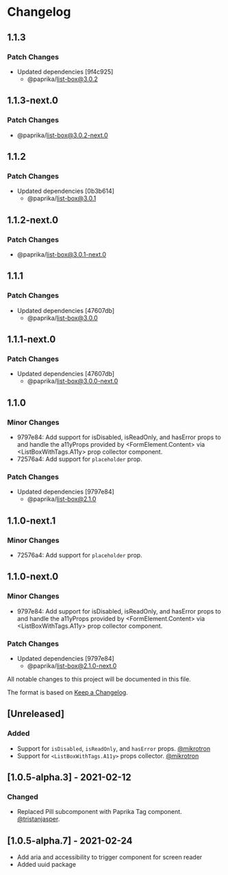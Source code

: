 # Changelog

## 1.1.3

### Patch Changes

- Updated dependencies [9f4c925]
  - @paprika/list-box@3.0.2

## 1.1.3-next.0

### Patch Changes

- @paprika/list-box@3.0.2-next.0

## 1.1.2

### Patch Changes

- Updated dependencies [0b3b614]
  - @paprika/list-box@3.0.1

## 1.1.2-next.0

### Patch Changes

- @paprika/list-box@3.0.1-next.0

## 1.1.1

### Patch Changes

- Updated dependencies [47607db]
  - @paprika/list-box@3.0.0

## 1.1.1-next.0

### Patch Changes

- Updated dependencies [47607db]
  - @paprika/list-box@3.0.0-next.0

## 1.1.0

### Minor Changes

- 9797e84: Add support for isDisabled, isReadOnly, and hasError props to <ListBoxWithTags> and handle the a11yProps provided by <FormElement.Content> via <ListBoxWithTags.A11y> prop collector component.
- 72576a4: Add support for `placeholder` prop.

### Patch Changes

- Updated dependencies [9797e84]
  - @paprika/list-box@2.1.0

## 1.1.0-next.1

### Minor Changes

- 72576a4: Add support for `placeholder` prop.

## 1.1.0-next.0

### Minor Changes

- 9797e84: Add support for isDisabled, isReadOnly, and hasError props to <ListBoxWithTags> and handle the a11yProps provided by <FormElement.Content> via <ListBoxWithTags.A11y> prop collector component.

### Patch Changes

- Updated dependencies [9797e84]
  - @paprika/list-box@2.1.0-next.0

All notable changes to this project will be documented in this file.

The format is based on [Keep a Changelog](https://keepachangelog.com/en/1.0.0/).

## [Unreleased]

### Added

- Support for `isDisabled`, `isReadOnly`, and `hasError` props. [@mikrotron](https://github.com/mikrotron)
- Support for `<ListBoxWithTags.A11y>` props collector. [@mikrotron](https://github.com/mikrotron)

## [1.0.5-alpha.3] - 2021-02-12

### Changed

- Replaced Pill subcomponent with Paprika Tag component. [@tristanjasper](https://github.com/tristanjasper).

## [1.0.5-alpha.7] - 2021-02-24

- Add aria and accessibility to trigger component for screen reader
- Added uuid package
